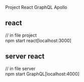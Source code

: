 Project React GraphQL Apollo

## react
// in file project<br />
npm start react[localhost:3000]<br />
## server react
// in file server<br />
npm start GraphQL[localhost:4000]<br />